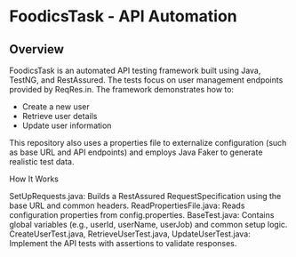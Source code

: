 # FoodicsTask - API Automation

## Overview

FoodicsTask is an automated API testing framework built using Java, TestNG, and RestAssured. The tests focus on user management endpoints provided by ReqRes.in. The framework demonstrates how to:
- Create a new user
- Retrieve user details
- Update user information

This repository also uses a properties file to externalize configuration (such as base URL and API endpoints) and employs Java Faker to generate realistic test data.

How It Works

SetUpRequests.java: Builds a RestAssured RequestSpecification using the base URL and common headers.
ReadPropertiesFile.java: Reads configuration properties from config.properties.
BaseTest.java: Contains global variables (e.g., userId, userName, userJob) and common setup logic.
CreateUserTest.java, RetrieveUserTest.java, UpdateUserTest.java: Implement the API tests with assertions to validate responses.

